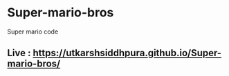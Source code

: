 # Super-mario-bros
Super mario code

## Live : https://utkarshsiddhpura.github.io/Super-mario-bros/
